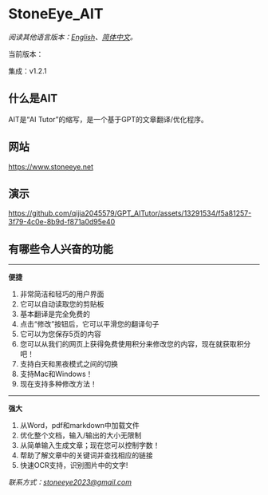 # StoneEye_AIT

*阅读其他语言版本：[English](README.md)、[简体中文](README-CN.md)。*

当前版本：

集成：v1.2.1

## 什么是AIT

AIT是“AI Tutor”的缩写，是一个基于GPT的文章翻译/优化程序。

## 网站

https://www.stoneeye.net

## 演示

https://github.com/qijia2045579/GPT_AITutor/assets/13291534/f5a81257-3f79-4c0e-8b9d-f871a0d95e40


## 有哪些令人兴奋的功能

----

**便捷**

1. 非常简洁和轻巧的用户界面
2. 它可以自动读取您的剪贴板
3. 基本翻译是完全免费的
4. 点击“修改”按钮后，它可以平滑您的翻译句子
5. 它可以为您保存5页的内容
6. 您可以从我们的网页上获得免费使用积分来修改您的内容，现在就获取积分吧！
7. 支持白天和黑夜模式之间的切换
8. 支持Mac和Windows！
9. 现在支持多种修改方法！

----
**强大**

1. 从Word，pdf和markdown中加载文件
2. 优化整个文档，输入/输出的大小无限制
3. 从简单输入生成文章；现在您可以控制字数！
4. 帮助了解文章中的关键词并查找相应的链接
5. 快速OCR支持，识别图片中的文字!

*联系方式：stoneeye2023@gmail.com*
